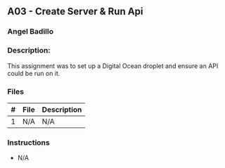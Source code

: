 ## A03 - Create Server & Run Api
### Angel Badillo
### Description:

This assignment was to set up a Digital Ocean droplet and ensure an API could be run on it.

### Files

| # | File                   | Description                                             |
|:-:|------------------------|---------------------------------------------------------|
| 1 | N/A   | N/A |

### Instructions

- N/A